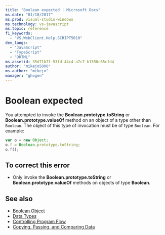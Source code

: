 ```yaml
---
title: "Boolean expected | Microsoft Docs"
ms.date: "01/18/2017"
ms.prod: visual-studio-windows
ms.technology: vs-javascript
ms.topic: reference
f1_keywords:
  - "VS.WebClient.Help.SCRIPT5010"
dev_langs:
  - "JavaScript"
  - "TypeScript"
  - "DHTML"
ms.assetid: 35d71b7f-53fd-44c4-a7c7-b1550c65cfd4
author: "mikejo5000"
ms.author: "mikejo"
manager: "ghogen"
---
```

# Boolean expected
You attempted to invoke the **Boolean.prototype.toString** or **Boolean.prototype.valueOf** method on an object of a type other than `Boolean`. The object of this type of invocation must be of type `Boolean`. For example:

```JavaScript
var o = new Object;
o.f = Boolean.prototype.toString;
o.f();
```

## To correct this error

- Only invoke the **Boolean.prototype.toString** or **Boolean.prototype.valueOf** methods on objects of type **Boolean.**

## See also

- [Boolean Object](../../javascript/reference/boolean-object-javascript.md)
- [Data Types](../../javascript/data-types-javascript.md)
- [Controlling Program Flow](../../javascript/controlling-program-flow-javascript.md)
- [Copying, Passing, and Comparing Data](../../javascript/advanced/copying-passing-and-comparing-data-javascript.md)